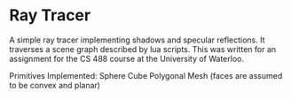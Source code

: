 # Ray Tracer

A simple ray tracer implementing shadows and specular reflections. It traverses a scene graph described by lua scripts.
This was written for an assignment for the CS 488 course at the University of Waterloo.

Primitives Implemented:
Sphere
Cube
Polygonal Mesh (faces are assumed to be convex and planar)

